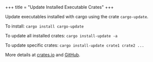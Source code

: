 +++
title = "Update Installed Executable Crates"
+++

Update executables installed with cargo using the crate `cargo-update`.

To install:
`cargo install cargo-update`

To update all installed crates:
`cargo install-update -a`

To update specific crates:
`cargo install-update crate1 crate2 ...`

More details at [crates.io](https://crates.io/crates/cargo-update) and [GitHub](https://github.com/nabijaczleweli/cargo-update).
